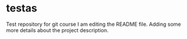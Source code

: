 # testas
Test repository for git course
I am editing the README file. Adding some more details about the project description.
